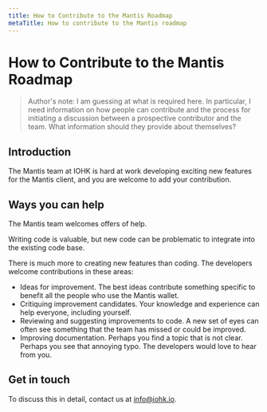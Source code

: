 ```yaml
---
title: How to Contribute to the Mantis Roadmap
metaTitle: How to contribute to the Mantis roadmap
---
```

# How to Contribute to the Mantis Roadmap
>Author's note: I am guessing at what is required here. In particular, I need information on how people can contribute and the process for initiating a discussion between a prospective contributor and the team. What information should they provide about themselves?

## Introduction

The Mantis team at IOHK is hard at work developing exciting new features for the Mantis client, and you are welcome to add your contribution.

## Ways you can help

The Mantis team welcomes offers of help. 

Writing code is valuable, but new code can be problematic to integrate into the existing code base.

There is much more to creating new features than coding. The developers welcome contributions in these areas:
- Ideas for improvement. The best ideas contribute something specific to benefit all the people who use the Mantis wallet.
- Critiquing improvement candidates. Your knowledge and experience can help everyone, including yourself.
- Reviewing and suggesting improvements to code. A new set of eyes can often see something that the team has missed or could be improved.
- Improving documentation. Perhaps you find a topic that is not clear. Perhaps you see that annoying typo. The developers would love to hear from you.

## Get in touch

To discuss this in detail, contact us at info@iohk.io.
